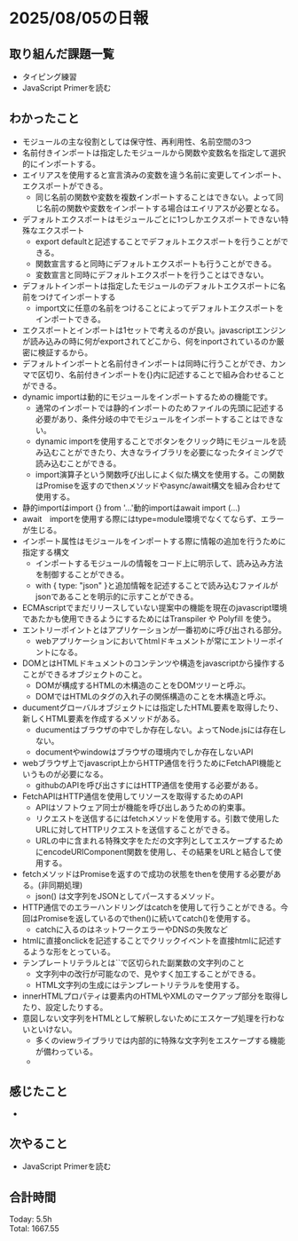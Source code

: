 # 2025/08/05の日報
## 取り組んだ課題一覧
* タイピング練習
* JavaScript Primerを読む
## わかったこと 
* モジュールの主な役割としては保守性、再利用性、名前空間の3つ
* 名前付きインポートは指定したモジュールから関数や変数名を指定して選択的にインポートする。
* エイリアスを使用すると宣言済みの変数を違う名前に変更してインポート、エクスポートができる。
  * 同じ名前の関数や変数を複数インポートすることはできない。よって同じ名前の関数や変数をインポートする場合はエイリアスが必要となる。
* デフォルトエクスポートはモジュールごとに1つしかエクスポートできない特殊なエクスポート
  * export defaultと記述することでデフォルトエクスポートを行うことができる。
  * 関数宣言すると同時にデフォルトエクスポートも行うことができる。
  * 変数宣言と同時にデフォルトエクスポートを行うことはできない。
* デフォルトインポートは指定したモジュールのデフォルトエクスポートに名前をつけてインポートする
  * import文に任意の名前をつけることによってデフォルトエクスポートをインポートできる。
* エクスポートとインポートは1セットで考えるのが良い。javascriptエンジンが読み込みの時に何がexportされてどこから、何をinportされているのか厳密に検証するから。
* デフォルトインポートと名前付きインポートは同時に行うことができ、カンマで区切り、名前付きインポートを{}内に記述することで組み合わせることができる。
* dynamic importは動的にモジュールをインポートするための機能です。
  * 通常のインポートでは静的インポートのためファイルの先頭に記述する必要があり、条件分岐の中でモジュールをインポートすることはできない。 
  * dynamic importを使用することでボタンをクリック時にモジュールを読み込むことができたり、大きなライブラリを必要になったタイミングで読み込むことができる。
  * import演算子という関数呼び出しによく似た構文を使用する。この関数はPromiseを返すのでthenメソッドやasync/await構文を組み合わせて使用する。
* 静的importはimport {} from '...'動的importはawait import (...)
* await　importを使用する際にはtype=module環境でなくてならず、エラーが生じる。
* インポート属性はモジュールをインポートする際に情報の追加を行うために指定する構文
  * インポートするモジュールの情報をコード上に明示して、読み込み方法を制御することができる。
  * with { type: "json" }と追加情報を記述することで読み込むファイルがjsonであることを明示的に示すことができる。
* ECMAscriptでまだリリースしていない提案中の機能を現在のjavascript環境であたかも使用できるようにするためにはTranspiler や Polyfill を使う。
* エントリーポイントとはアプリケーションが一番初めに呼び出される部分。
  * webアプリケーションにおいてhtmlドキュメントが常にエントリーポイントになる。
* DOMとはHTMLドキュメントのコンテンツや構造をjavascriptから操作することができるオブジェクトのこと。
  * DOMが構成するHTMLの木構造のことをDOMツリーと呼ぶ。
  * DOMではHTMLのタグの入れ子の関係構造のことを木構造と呼ぶ。
* ducumentグローバルオブジェクトには指定したHTML要素を取得したり、新しくHTML要素を作成するメソッドがある。
  * ducumentはブラウザの中でしか存在しない。よってNode.jsには存在しない。
  * documentやwindowはブラウザの環境内でしか存在しないAPI
* webブラウザ上でjavascript上からHTTP通信を行うためにFetchAPI機能というものが必要になる。
  * githubのAPIを呼び出さすにはHTTP通信を使用する必要がある。
* FetchAPIはHTTP通信を使用してリソースを取得するためのAPI
  * APIはソフトウェア同士が機能を呼び出しあうための約束事。
  * リクエストを送信するにはfetchメソッドを使用する。引数で使用したURLに対してHTTPリクエストを送信することができる。
  * URLの中に含まれる特殊文字をただの文字列としてエスケープするためにencodeURIComponent関数を使用し、その結果をURLと結合して使用する。
* fetchメソッドはPromiseを返すので成功の状態をthenを使用する必要がある。(非同期処理)
  * json() は文字列をJSONとしてパースするメソッド。
* HTTP通信でのエラーハンドリングはcatchを使用して行うことができる。今回はPromiseを返しているのでthen()に続いてcatch()を使用する。
  * catchに入るのはネットワークエラーやDNSの失敗など
* htmlに直接onclickを記述することでクリックイベントを直接htmlに記述するような形をとっている。
* テンプレートリテラルとは``で区切られた副業数の文字列のこと
  * 文字列中の改行が可能なので、見やすく加工することができる。
  * HTML文字列の生成にはテンプレートリテラルを使用する。
* innerHTMLプロパティは要素内のHTMLやXMLのマークアップ部分を取得したり、設定したりする。
* 意図しない文字列をHTMLとして解釈しないためにエスケープ処理を行わないといけない。
  * 多くのviewライブラリでは内部的に特殊な文字列をエスケープする機能が備わっている。
  *  
      
## 感じたこと
* 
## 次やること
* JavaScript Primerを読む
##  合計時間 
Today: 5.5h<br>
Total: 1667.55
